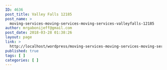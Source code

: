 ```yaml
---
ID: 4636
post_title: Valley Falls 12185
post_name: >
  moving-services-moving-services-moving-services-valleyfalls-12185
author: mrgabonijeff@gmail.com
post_date: 2018-03-28 01:38:26
layout: page
link: >
  http://localhost/wordpress/moving-services-moving-services-moving-services-valleyfalls-12185/
published: true
tags: [ ]
categories: [ ]
---
```

